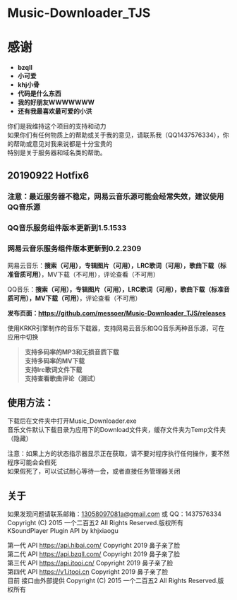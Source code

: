 # Music-Downloader_TJS

# 感谢
 * **bzqll**
 * **小可爱**
 * **khj小骨**
 * **代码是什么东西**
 * **我的好朋友WWWWWWW**
 * **还有我最喜欢最可爱的小洪**
  
你们是我维持这个项目的支持和动力  
如果你们有任何物质上的帮助或关于我的意见，请联系我（QQ1437576334），你的帮助或意见对我来说都是十分宝贵的  
特别是关于服务器和域名类的帮助。
  
## 20190922 Hotfix6
### 注意：最近服务器不稳定，网易云音乐源可能会经常失效，建议使用QQ音乐源  
### QQ音乐服务组件版本更新到**1.5.1533**   
### 网易云音乐服务组件版本更新到**0.2.2309**  
  
网易云音乐：**搜索（可用），专辑图片（可用），LRC歌词（可用），歌曲下载（标准音质可用）**，MV下载（不可用），评论查看（不可用）  
  
QQ音乐：**搜索（可用），专辑图片（可用），LRC歌词（可用），歌曲下载（标准音质可用），MV下载（可用）**，评论查看（不可用）  
  
**发布页面：https://github.com/messoer/Music-Downloader_TJS/releases**
  
使用KRKR引擎制作的音乐下载器，支持网易云音乐和QQ音乐两种音乐源，可在应用中切换  
> **支持多码率的MP3和无损音质下载**  
  **支持多码率的MV下载**  
  **支持lrc歌词文件下载**  
  **支持查看歌曲评论（测试）**
  
## 使用方法：  
下载后在文件夹中打开Music_Downloader.exe  
音乐文件默认下载目录为应用下的Download文件夹，缓存文件夹为Temp文件夹（隐藏） 
  
注意：如果上方的状态指示器显示正在获取，请不要对程序执行任何操作，要不然程序可能会会假死  
如果假死了，可以试试耐心等待一会，或者直接任务管理器关闭 
  
## 关于
如果发现问题请联系邮箱：13058097081a@gmail.com 或 QQ：1437576334  
Copyright (C) 2015 一个二百五2 All Rights Reserved.版权所有  
KSoundPlayer Plugin API by khjxiaogu  
  
第一代 API https://api.hibai.com/ Copyright 2019 鼻子亲了脸  
第二代 API https://api.bzqll.com/ Copyright 2019 鼻子亲了脸  
第三代 API https://api.itooi.cn/ Copyright 2019 鼻子亲了脸  
第四代 API  https://v1.itooi.cn Copyright 2019 鼻子亲了脸  
目前 接口由外部提供 Copyright (C) 2015 一个二百五2 All Rights Reserved.版权所有  
